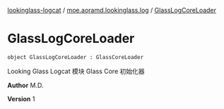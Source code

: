 [lookinglass-logcat](../index.md) / [moe.aoramd.lookinglass.log](index.md) / [GlassLogCoreLoader](./-glass-log-core-loader.md)

# GlassLogCoreLoader

`object GlassLogCoreLoader : GlassCoreLoader`

Looking Glass Logcat 模块 Glass Core 初始化器

**Author**
M.D.

**Version**
1

